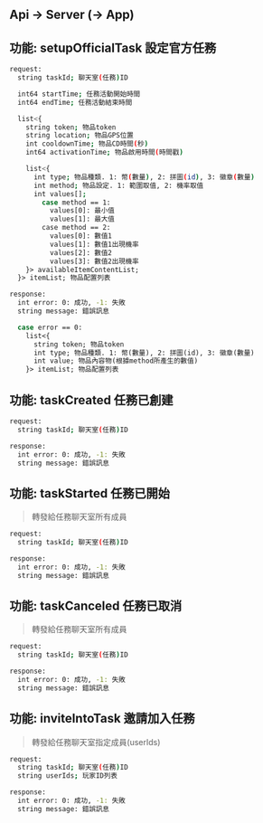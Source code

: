 ## Api -> Server (-> App)

## 功能: setupOfficialTask 設定官方任務

```bash
request:
  string taskId; 聊天室(任務)ID

  int64 startTime; 任務活動開始時間
  int64 endTime; 任務活動結束時間

  list<{
    string token; 物品token
    string location; 物品GPS位置
    int cooldownTime; 物品CD時間(秒)
    int64 activationTime; 物品啟用時間(時間戳)

    list<{
      int type; 物品種類. 1: 幣(數量), 2: 拼圖(id), 3: 徽章(數量)
      int method; 物品設定. 1: 範圍取值, 2: 機率取值
      int values[];
        case method == 1:
          values[0]: 最小值
          values[1]: 最大值
        case method == 2:
          values[0]: 數值1
          values[1]: 數值1出現機率
          values[2]: 數值2
          values[3]: 數值2出現機率
    }> availableItemContentList;
  }> itemList; 物品配置列表
```

```bash
response:
  int error: 0: 成功, -1: 失敗
  string message: 錯誤訊息

  case error == 0:
    list<{
      string token; 物品token
      int type; 物品種類. 1: 幣(數量), 2: 拼圖(id), 3: 徽章(數量)
      int value; 物品內容物(根據method所產生的數值)
    }> itemList; 物品配置列表
```

## 功能: taskCreated 任務已創建

```bash
request:
  string taskId; 聊天室(任務)ID
```

```bash
response:
  int error: 0: 成功, -1: 失敗
  string message: 錯誤訊息
```

## 功能: taskStarted 任務已開始

> 轉發給任務聊天室所有成員

```bash
request:
  string taskId; 聊天室(任務)ID
```

```bash
response:
  int error: 0: 成功, -1: 失敗
  string message: 錯誤訊息
```

## 功能: taskCanceled 任務已取消

> 轉發給任務聊天室所有成員

```bash
request:
  string taskId; 聊天室(任務)ID
```

```bash
response:
  int error: 0: 成功, -1: 失敗
  string message: 錯誤訊息
```

## 功能: inviteIntoTask 邀請加入任務

> 轉發給任務聊天室指定成員(userIds)

```bash
request:
  string taskId; 聊天室(任務)ID
  string userIds; 玩家ID列表
```

```bash
response:
  int error: 0: 成功, -1: 失敗
  string message: 錯誤訊息
```
